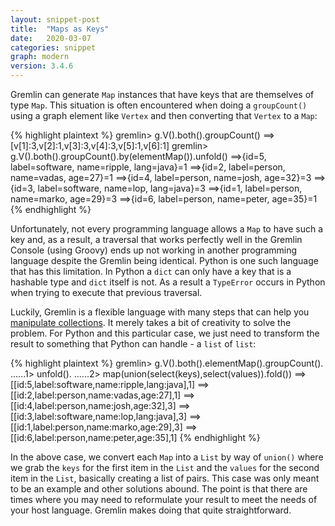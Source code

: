 ```yaml
---
layout: snippet-post
title:  "Maps as Keys"
date:   2020-03-07
categories: snippet
graph: modern
version: 3.4.6
---
```


Gremlin can generate `Map` instances that have keys that are themselves of type `Map`. This situation is often encountered when doing a `groupCount()` using a graph element like `Vertex` and then converting that `Vertex` to a `Map`:

{% highlight plaintext %}
gremlin> g.V().both().groupCount()
==>[v[1]:3,v[2]:1,v[3]:3,v[4]:3,v[5]:1,v[6]:1]
gremlin> g.V().both().groupCount().by(elementMap()).unfold()
==>{id=5, label=software, name=ripple, lang=java}=1
==>{id=2, label=person, name=vadas, age=27}=1
==>{id=4, label=person, name=josh, age=32}=3
==>{id=3, label=software, name=lop, lang=java}=3
==>{id=1, label=person, name=marko, age=29}=3
==>{id=6, label=person, name=peter, age=35}=1
{% endhighlight %}

Unfortunately, not every programming language allows a `Map` to have such a key and, as a result, a traversal that works perfectly well in the Gremlin Console (using Groovy) ends up not working in another programming language despite the Gremlin being identical. Python is one such language that has this limitation. In Python a `dict` can only have a key that is a hashable type and `dict` itself is not. As a result a `TypeError` occurs in Python when trying to execute that previous traversal. 

Luckily, Gremlin is a flexible language with many steps that can help you [manipulate collections][recipes]. It merely takes a bit of creativity to solve the problem. For Python and this particular case, we just need to transform the result to something that Python can handle - a `list` of `list`:

{% highlight plaintext %}
gremlin> g.V().both().elementMap().groupCount().
......1>   unfold().
......2>   map(union(select(keys),select(values)).fold())
==>[[id:5,label:software,name:ripple,lang:java],1]
==>[[id:2,label:person,name:vadas,age:27],1]
==>[[id:4,label:person,name:josh,age:32],3]
==>[[id:3,label:software,name:lop,lang:java],3]
==>[[id:1,label:person,name:marko,age:29],3]
==>[[id:6,label:person,name:peter,age:35],1]
{% endhighlight %}

In the above case, we convert each `Map` into a `List` by way of `union()` where we grab the `keys` for the first item in the `List` and the `values` for the second item in the `List`, basically creating a list of pairs. This case was only meant to be an example and other solutions abound. The point is that there are times where you may need to reformulate your result to meet the needs of your host language. Gremlin makes doing that quite straightforward.

[recipes]: https://tinkerpop.apache.org/docs/current/recipes/#collections
